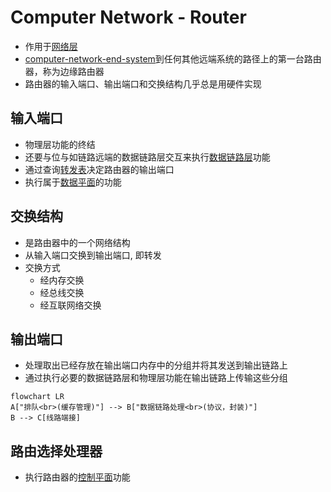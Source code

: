 # Computer Network - Router

- 作用于[网络层](网络层.md)
- [computer-network-end-system](computer-network-end-system.md)到任何其他远端系统的路径上的第一台路由器，称为边缘路由器
- 路由器的输入端口、输出端口和交换结构几乎总是用硬件实现

## 输入端口

- 物理层功能的终结
- 还要与位与如链路远端的数据链路层交互来执行[数据链路层](数据链路层.md)功能
- 通过查询[转发表](转发表.md)决定路由器的输出端口
- 执行属于[数据平面](数据平面.md)的功能

## 交换结构

- 是路由器中的一个网络结构
- 从输入端口交换到输出端口, 即转发
- 交换方式
  - 经内存交换
  - 经总线交换
  - 经互联网络交换
  
## 输出端口

- 处理取出已经存放在输出端口内存中的分组并将其发送到输出链路上
- 通过执行必要的数据链路层和物理层功能在输出链路上传输这些分组

```mermaid
flowchart LR
A["排队<br>(缓存管理)"] --> B["数据链路处理<br>(协议，封装)"]
B --> C[线路端接]
```

## 路由选择处理器

- 执行路由器的[控制平面](控制平面.md)功能